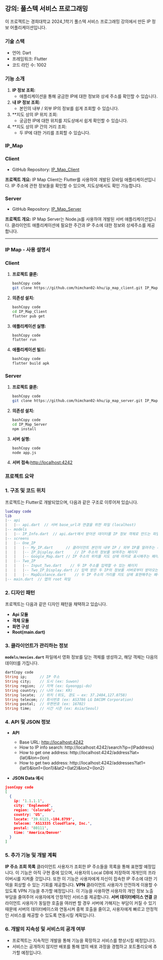 ## 강의: 풀스텍 서비스 프로그래밍

이 프로젝트는 경희대학교 2024_1학기 풀스텍 서비스 프로그래밍 강의에서 만든 IP 정보 어플리케이션입니다.
### 기술 스택
  - 언어: Dart
  - 프레임워크: Flutter
  - 코드 라인 수: 1002
### 
### **기능 소개**

1. **IP 정보 조회:**
    - 애플리케이션을 통해 궁금한 IP에 대한 정보와 상세 주소를 확인할 수 있습니다.
2. **내 IP 정보 조회:**
    - 본인의 내부 / 외부 IP의 정보를 쉽게 조회할 수 있습니다.
3. **지도 상의 IP 위치 조회:
    - 궁금한 IP에 대한 위치를 지도상에서 쉽게 확인할 수 있습니다.
4. **지도 상의 IP 간의 거리 조회:
    - 두 IP에 대한 거리를 조회할 수 있습니다.

### **IP_Map**

### Client

- GitHub Repository: [IP_Map_Client](https://github.com/himchan02-khu/ip_map_client.git)

**프로젝트 개요:**
IP Map Client는 Flutter를 사용하여 개발된 모바일 애플리케이션입니다. IP 주소에 관한 정보들을 확인할 수 있으며, 지도상에서도 확인 가능합니다.

### Server

- GitHub Repository: [IP_Map_Server](https://github.com/himchan02-khu/ip_map_server.git)

**프로젝트 개요:**
IP Map Server는 Node.js를 사용하여 개발된 서버 애플리케이션입니다. 클라이언트 애플리케이션에 필요한 주간과 IP 주소에 대한 정보와 상세주소를 제공합니다.

---

### **IP Map - 사용 설명서**

### Client

1. **프로젝트 클론:**
    
    ```bash
    bashCopy code
    git clone https://github.com/himchan02-khu/ip_map_client.git IP_Map_Client
    
    ```
    
2. **의존성 설치:**
    
    ```bash
    bashCopy code
    cd IP_Map_Client
    flutter pub get
    
    ```
    
3. **애플리케이션 실행:**
    
    ```bash
    bashCopy code
    flutter run
    
    ```
    
4. **애플리케이션 빌드:**
    
    ```bash
    bashCopy code
    flutter build apk
    
    ```
    

### Server

1. **프로젝트 클론:**
    
    ```bash
    bashCopy code
    git clone https://github.com/himchan02-khu/ip_map_server.git IP_Map_Server
    
    ```
    
2. **의존성 설치:**
    
    ```bash
    bashCopy code
    cd IP_Map_Server
    npm install
    
    ```
    
3. **서버 실행:**
    
    ```bash
    bashCopy code
    node app.js
    
    ```
    
4. **서버 접속:**[http://localhost:4242](http://localhost:4242/)

### **프로젝트 요약**

### 1. 구조 및 코드 위치

프로젝트는 Flutter로 개발되었으며, 다음과 같은 구조로 이루어져 있습니다.

```lua
luaCopy code
lib
|-- api
|   |-- api.dart  // 서버 base_url과 연결을 위한 파일 (localhost)
|-- models
|   |-- IP_Info.dart  // api.dart에서 받아온 데이터를 IP 정보 객체로 만드는 파일
|-- screens
|   |-- One_IP
|   |   |-- My_IP.dart		// 클라이언트 본인의 내부 IP / 외부 IP를 알려주는 페이지
|   |   |-- IP_Display.dart		// IP 주소의 정보를 보여주는 페이지
|   |   |-- Google_Map.dart	// IP 주소의 위치를 지도 상에 마커로 표시해주는 페이지
|   |-- Two_IP
|   |   |-- Input_Two.dart    // 두 IP 주소를 입력할 수 있는 페이지
|   |   |-- Two_IP_Display.dart	// 입력 받은 두 IP의 정보를 서버로부터 받아오는 페이지
|   |   |-- MapDistance.dart	// 두 IP 주소의 거리를 지도 상에 표현해주는 페이지
|-- main.dart  // 앱의 root 파일

```

### 2. 디자인 패턴

프로젝트는 다음과 같은 디자인 패턴을 채택하고 있습니다.

- **Api 모듈**
- **객체 모듈**
- **화면 구성**
- **Root(main.dart)**

### 3. 클라이언트가 관리하는 정보

**`models/movies.dart`** 파일에서 영화 정보를 담는 객체를 생성하고, 해당 객체는 다음의 데이터를 가집니다.

```dart
dartCopy code
String ip;		// IP 주소
String city;	// 도시 (ex: Suwon)
String region;	// 지역 (ex: Gyeonggi-do)
String country;	// 나라 (ex: KR)
String locate;	// 위치 (위도, 경도 – ex: 37.2484,127.0758)
String telecom;	// 회사번호 (ex: AS3786 LG DACOM Corporation)
String postal;	// 우편번호 (ex: 16702)
String time;	// 시간 시준 (ex: Asia/Seoul)

```

### 4. API 및 JSON 정보

- **API**
    - Base URL: [http://localhost:4242](http://localhost:4242/)
    - How to IP info search: http://localhost:4242/search?ip={IPaddress}
    - How to get one address: http://localhost:4242/address?lat={lat}&lon={lon}
    - How to get two address: http://localhost:4242/addresses?lat1={lat1}&lon1={lon1}&lat2={lat2}&lon2={lon2}

- **JSON Data 예시**

```json
jsonCopy code
[
  {
    ip: '1.1.1.1',
    city: 'Englewood',
    region: 'Colorado',
    country: 'US',
    locate: '39.6123,-104.8799',
    telecom: 'AS13335 Cloudflare, Inc.',
    postal: '80111',
    time: 'America/Denver'
  }
]

```

### 5. 추가 기능 및 개발 계획

**IP 주소 조회 목록**
클라이언트 사용자가 조회한 IP 주소들을 목록을 통해 표현할 예정입니다. 이 기능은 아직 구현 중에 있으며, 사용자의 Local DB에 저장하여 개개인의 프라이버시를 지켜줄 것입니다. 또한 이 기능은 사용자에게 자신이 접속한 IP 주소에 대한 기억을 회상할 수 있는 기회를 제공합니다.
**VPN**
클라이언트 사용자가 안전하게 이용할 수 있도록 VPN 기능을 추가할 예정입니다. 이 기능을 사용하면 사용자의 개인 정보 노출 부담을 줄여주어 사용자에게 안정적인 서비스를 제공합니다.
**서버 데이터베이스 연결**
클라이언트 사용자가 동일한 호출을 여러번 할 경우 서버에 가해지는 부담이 커질 수 있기 때문에 서버의 데이터베이스와 연동시켜 중복 호출을 줄이고, 사용자에게 빠르고 안정적인 서비스를 제공할 수 있도록 연동시킬 계획입니다.


### 6. 개발의 지속성 및 서비스의 공개 여부

- 프로젝트는 지속적인 개발을 통해 기능을 확장하고 서비스를 향상시킬 예정입니다.
- 서비스는 공개하지 않지만 배포를 통해 앱의 배포 과정을 경험하고 포트폴리오에 추가할 예정입니다.
